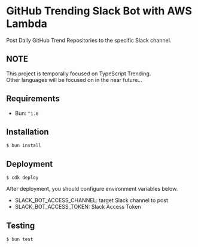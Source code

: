 # GitHub Trending Slack Bot with AWS Lambda

Post Daily GitHub Trend Repositories to the specific Slack channel.

## NOTE
This project is temporally focused on TypeScript Trending.  
Other languages will be focused on in the near future...

## Requirements
* Bun: `^1.0`

## Installation
```shell
$ bun install
```

## Deployment
```shell
$ cdk deploy
```

After deployment, you should configure environment variables below.
* SLACK_BOT_ACCESS_CHANNEL: target Slack channel to post
* SLACK_BOT_ACCESS_TOKEN: Slack Access Token

## Testing
```
$ bun test
```
